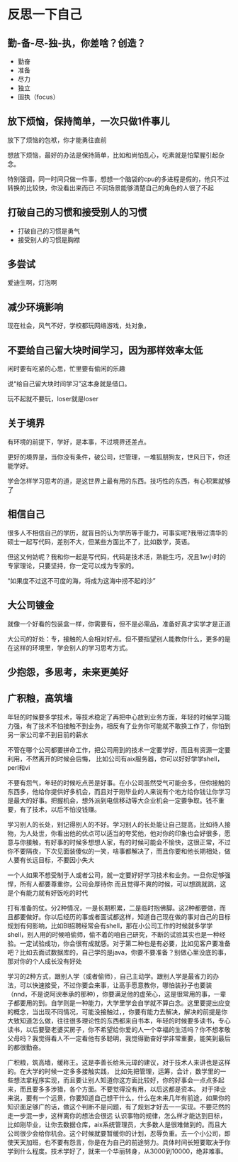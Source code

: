 # 反思一下自己

## 勤-备-尽-独-执，你差啥？创造？

- 勤奋
- 准备
- 尽力
- 独立
- 固执（focus）

## 放下烦恼，保持简单，一次只做1件事儿

放下了烦恼的包袱，你才能勇往直前

想放下烦恼，最好的办法是保持简单，比如和尚怕乱心，吃素就是怕荤腥引起杂念。

特别强调，同一时间只做一件事，想想一个脑袋的cpu的多进程是假的，他只不过转换的比较快，你没看出来而已
不同场景能够清楚自己的角色的人很了不起

## 打破自己的习惯和接受别人的习惯

- 打破自己的习惯是勇气
- 接受别人的习惯是胸襟

## 多尝试

爱迪生啊，灯泡啊

## 减少环境影响

现在社会，风气不好，学校都玩网络游戏，处对象，



## 不要给自己留大块时间学习，因为那样效率太低

闲时要有吃紧的心思，忙里要有偷闲的乐趣

说“给自己留大块时间学习”这本身就是借口。

玩不起就不要玩，loser就是loser

## 关于境界

有环境的前提下，学好，是本事，不过境界还差点。

更好的境界是，当你没有条件，破公司，烂管理，一堆狐朋狗友，世风日下，你还能学好。

学会怎样学习思考的道，是这世界上最有用的东西。技巧性的东西，有心积累就够了

## 相信自己

很多人不相信自己的学历，就盲目的认为学历等于能力，可事实呢?我带过清华的硕士一起写代码，差别不大，但某些方面比不了，比如数学，英语。

但这又何妨呢？我和你一起是写代码，代码是技术活，熟能生巧，况且1w小时的专家理论，只要坚持，你一定可以成为专家的。

“如果度不过这不可度的海，将成为这海中捞不起的沙”

## 大公司镀金

就像一个好看的包装盒一样，你需要有，但不是必需品，准备好真才实学才是正道

大公司的好处：专，接触的人会相对好点。但不要指望别人能教你什么，更多的是在这样的环境里，学会别人的学习思考方式。


## 少抱怨，多思考，未来更美好


## 广积粮，高筑墙


年轻的时候要多学技术，等技术稳定了再把中心放到业务方面，年轻的时候学习能力强，有了技术不怕接触不到业务，相反有了业务你可能就不敢换工作了，你怕到另一家公司拿不到目前的薪水

不管在哪个公司都要拼命工作，把公司用到的技术一定要学好，而且有资源一定要利用，不然离开的时候会后悔，
比如公司有aix服务器，你可以好好学学shell，perl和vi

不要有怨气，年轻的时候吃点苦是好事。在小公司虽然受气可能会多，但你接触的东西多，他给你提供好多机会，而且对于刚毕业的人来说有个地方给你钱让你学习是最大的好事。把握机会，想外派到电信移动等大企业机会一定要争取。钱不重要，有了技术，以后不怕没钱赚。

学习别人的长处，别记得别人的不好。学习别人的长处能让自己提高，比如待人接物，为人处世，你看出他的优点可以适当的夸奖他，他对你的印象也会好很多，愿意与你接触，有好事的时候多想想人家，有的时候可能会不愉快，这很正常，不过你不要隔夜，下次见面装傻似的一笑，啥事都解决了，而且你要和他长期相处，做人要有长远目标，不要因小失大

一个人如果不想受制于人或者公司，就一定要好好学习技术和业务。一旦你足够强悍，所有人都要尊重你，公司会厚待你
而且觉得不爽的时候，可以想跳就跳，这是个有能力就有好饭吃的时代

打有准备的仗。分2种情况，一是长期积累，二是临时抱佛脚。这2种都要做，而且都要做好。你以后经历的事或者面试都这样，知道自己现在做的事对自己的目标规划有何影响，比如BI招聘经常会有shell，那在小公司工作的时候就多学学shell，别人用的时候咱偷师，偷不着的咱自己研究，不断的试验其实也是一种经验。一定试验成功，你会很有成就感。对于第二种也是有必要，比如见客户要准备吧？比如去面试数据库的，自己学的是java，你要不要准备？别做心里没底的事，那对你的个人成长没有好处

学习的2种方式，跟别人学（或者偷师），自己主动学。跟别人学是最省力的办法，可以快速接受，不过你要会来事，让高手愿意教你，哪怕装孙子也要装（nnd，不是说阿谀奉承的那种），你要满足他的虚荣心，这是很常用的事，一辈子都要用的到。自学则是一种能力，大学里学会自学就不算白念。这里要提出应变的概念，当出现不同情况，可能没接触过，，你要有能力去解决，解决的前提是你大致知道怎么做，往往很多理论性的东西都来自书本，年轻的时候要多读书，专心读书，以后要娶老婆买房子，你不希望给你爱的人一个幸福的生活吗？你不想孝敬父母吗？我觉得看人不一定看他有多聪明，我觉得勤奋好学非常重要，能笑到最后的都很勤奋。

广积粮，筑高墙，缓称王。这是李善长给朱元璋的建议，对于技术人来讲也是这样的。在大学的时候一定多多接触实践，
比如先把管理，运筹，会计，数学里的一些想法拿程序实现，而且要让别人知道你这方面比较好，你的好事会一点点多起来，而且要多多涉猎，各个方面。不要觉得没有用，以后这都是资本。
对于择业来说，要有一个远景，你要知道自己想干什么，什么在未来几年有前途，如果你的知识面足够广的话，做这个判断不是问题，有了规划才好去一一实现。不要茫然的走一步混一步，这样离你的想法会很远
认识事物的规律，怎么样才能达到目标，比如刚毕业，让你去数据仓库，aix系统管理员，大多数人是很难做到的。而且大公司很少会给你机会。这个时候就要暂缓你的计划，忍辱负重。去一个小公司，即使天天加班，也不要有怨言，你是在为自己的前途努力。具体时间长短要取决于你学到什么程度。技术学好了，就来一个华丽转身，从3000到10000，绝非难事。
 
